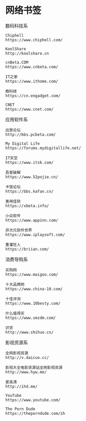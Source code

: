 # 网络书签

数码科技系

    Chiphell
    https://www.chiphell.com/
    
    KoolShare
    http://koolshare.cn
    
    cnBeta.COM
    https://www.cnbeta.com/
    
    IT之家
    https://www.ithome.com/
    
    瘾科技
    https://cn.engadget.com/
    
    CNET
    https://www.cnet.com/

应用软件系

    远景论坛
    http://bbs.pcbeta.com/
    
    My Digital Life
    https://forums.mydigitallife.net/
    
    IT天空
    https://www.itsk.com/
    
    吾爱破解
    https://www.52pojie.cn/
    
    卡饭论坛
    https://bbs.kafan.cn/
    
    善用佳软
    https://xbeta.info/
    
    小众软件
    https://www.appinn.com/
    
    异次元软件世界
    https://www.iplaysoft.com/
    
    重灌狂人
    https://briian.com/
    
消费导购系

    买购网
    https://www.maigoo.com/
    
    十大品牌网
    https://www.china-10.com/
    
    十佳评测
    https://www.10besty.com/
    
    什么值得买
    https://www.smzdm.com/
    
    识货
    http://www.shihuo.cn/
    
影视资源系

    全网影视资源
    http://v.daicuo.cc/
    
    影视大全电影资源站全网影视资源
    http://www.hyw.me/
    
    爱高清
    http://ihd.me/
    
    YouTube
    https://www.youtube.com/
    
    The Porn Dude
    https://theporndude.com/zh
    

